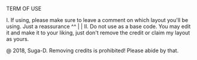 TERM OF USE

I. If using, please make sure to leave a comment on which layout you'll be using. Just a reassurance ^^
|
|
II. Do not use as a base code. You may edit it and make it to your liking, just don't remove the credit or claim my layout as yours.

@ 2018, Suga-D. Removing credits is prohibited! Please abide by that. 
